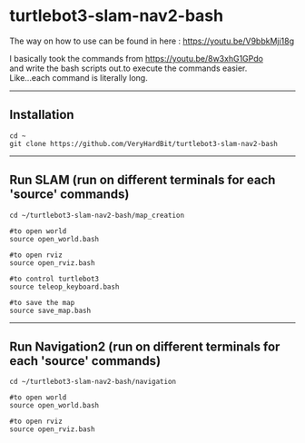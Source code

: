 # turtlebot3-slam-nav2-bash
The way on how to use can be found in here : https://youtu.be/V9bbkMji18g

I basically took the commands from https://youtu.be/8w3xhG1GPdo \
and write the bash scripts out.to execute the commands easier.\
Like...each command is literally long.

***
## Installation
```
cd ~
git clone https://github.com/VeryHardBit/turtlebot3-slam-nav2-bash
```

***
## Run SLAM (run on different terminals for each 'source' commands)

```
cd ~/turtlebot3-slam-nav2-bash/map_creation

#to open world
source open_world.bash

#to open rviz
source open_rviz.bash

#to control turtlebot3
source teleop_keyboard.bash

#to save the map
source save_map.bash
```
***
## Run Navigation2 (run on different terminals for each 'source' commands)
```
cd ~/turtlebot3-slam-nav2-bash/navigation

#to open world
source open_world.bash

#to open rviz
source open_rviz.bash
```
